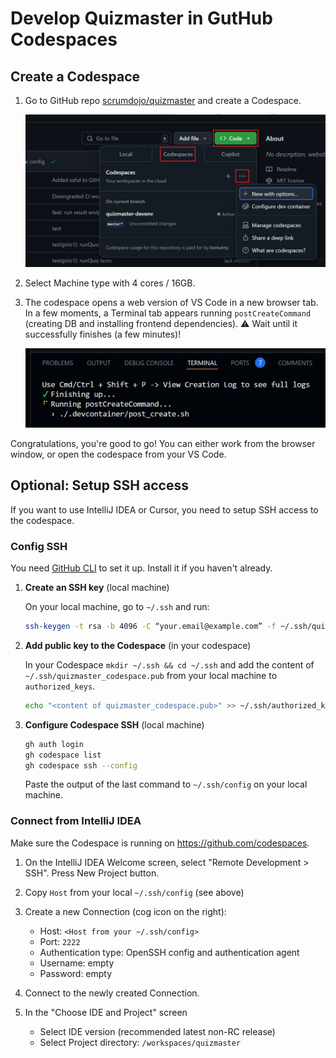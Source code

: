 # Develop Quizmaster in GutHub Codespaces

## Create a Codespace

1. Go to GitHub repo [scrumdojo/quizmaster](https://github.com/scrumdojo/quizmaster) and create a Codespace.

    ![Create a codespace in GitHub](img/create-codespace.png)

2. Select Machine type with 4 cores / 16GB.

3. The codespace opens a web version of VS Code in a new browser tab. In a few moments,
a Terminal tab appears running `postCreateCommand` (creating DB and installing frontend dependencies). ⚠️ Wait until it successfully finishes (a few minutes)!

    ![Post-create command](img/post-create-command.png)

Congratulations, you're good to go! You can either work from the browser window,
or open the codespace from your VS Code.

## Optional: Setup SSH access

If you want to use IntelliJ IDEA or Cursor, you need to setup SSH access to the codespace.

### Config SSH

You need [GitHub CLI](https://cli.github.com/) to set it up. Install it if you haven't already.

1. **Create an SSH key** (local machine)

    On your local machine, go to `~/.ssh` and run:

    ```bash
    ssh-keygen -t rsa -b 4096 -C “your.email@example.com” -f ~/.ssh/quizmaster_codespace
    ```

2. **Add public key to the Codespace** (in your codespace)

    In your Codespace `mkdir ~/.ssh && cd ~/.ssh` and add the content
    of `~/.ssh/quizmaster_codespace.pub` from your local machine to `authorized_keys`.

    ```bash
    echo "<content of quizmaster_codespace.pub>" >> ~/.ssh/authorized_keys
    ```

3. **Configure Codespace SSH** (local machine)

    ```bash
    gh auth login
    gh codespace list
    gh codespace ssh --config
    ```

    Paste the output of the last command to `~/.ssh/config` on your local machine.

### Connect from IntelliJ IDEA

Make sure the Codespace is running on https://github.com/codespaces.

1. On the IntelliJ IDEA Welcome screen, select "Remote Development > SSH". Press New Project button.

2. Copy `Host` from your local `~/.ssh/config` (see above)

3. Create a new Connection (cog icon on the right):
    - Host: `<Host from your ~/.ssh/config>`
    - Port: `2222`
    - Authentication type: OpenSSH config and authentication agent
    - Username: empty
    - Password: empty

4. Connect to the newly created Connection.

5. In the "Choose IDE and Project" screen
    - Select IDE version (recommended latest non-RC release)
    - Select Project directory: `/workspaces/quizmaster`

